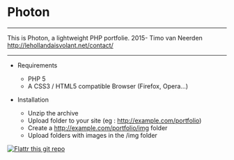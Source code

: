 # Photon 

---

This is Photon, a lightweight PHP portfolie.
2015- Timo van Neerden http://lehollandaisvolant.net/contact/

---

- Requirements
  * PHP 5
  * A CSS3 / HTML5 compatible Browser (Firefox, Opera…)

- Installation
  * Unzip the archive
  * Upload folder to your site (eg : http://example.com/portfolio)
  * Create a http://example.com/portfolio/img folder
  * Upload folders with images in the /img folder

 [![Flattr this git repo](http://api.flattr.com/button/flattr-badge-large.png)](https://flattr.com/thing/e55e534d86eac089e3321319ae45a5ad)


